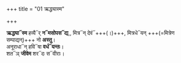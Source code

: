 +++
title = "01 ऋद्ध्यास्म"

+++

**ऋद्ध्या᳓स्म** हव्यै᳓र् **न᳓मसोपस᳓द्य**,,
मित्र᳓न् देवं᳓+++(।)+++, मित्रधे᳓यन् +++(=मित्रेण सम्पाद्यन्)+++ नो **अस्तु**।  
अनूराधा᳓न् हवि᳓षा **वर्ध᳓यन्तः**।  
शत᳓ञ् **जीवेम** शर᳓दः स᳓वीराः।  
